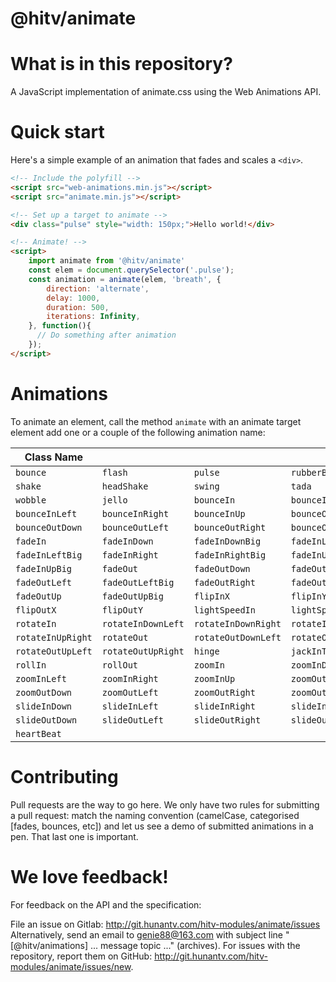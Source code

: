 # @hitv/animate 

# What is in this repository?
A JavaScript implementation of animate.css using the Web Animations API. 

# Quick start
Here's a simple example of an animation that fades and scales a `<div>`.

```html
<!-- Include the polyfill -->
<script src="web-animations.min.js"></script>
<script src="animate.min.js"></script>

<!-- Set up a target to animate -->
<div class="pulse" style="width: 150px;">Hello world!</div>

<!-- Animate! -->
<script>
    import animate from '@hitv/animate'
    const elem = document.querySelector('.pulse');
    const animation = animate(elem, 'breath', {
        direction: 'alternate',
        delay: 1000,
        duration: 500,
        iterations: Infinity,
    }, function(){
      // Do something after animation
    });
</script>
```

# Animations

To animate an element, call the method `animate` with an animate target element add one or a couple of the following animation name:

| Class Name        |                    |                     |                      |
| ----------------- | ------------------ | ------------------- | -------------------- |
| `bounce`          | `flash`            | `pulse`             | `rubberBand`         |
| `shake`           | `headShake`        | `swing`             | `tada`               |
| `wobble`          | `jello`            | `bounceIn`          | `bounceInDown`       |
| `bounceInLeft`    | `bounceInRight`    | `bounceInUp`        | `bounceOut`          |
| `bounceOutDown`   | `bounceOutLeft`    | `bounceOutRight`    | `bounceOutUp`        |
| `fadeIn`          | `fadeInDown`       | `fadeInDownBig`     | `fadeInLeft`         |
| `fadeInLeftBig`   | `fadeInRight`      | `fadeInRightBig`    | `fadeInUp`           |
| `fadeInUpBig`     | `fadeOut`          | `fadeOutDown`       | `fadeOutDownBig`     |
| `fadeOutLeft`     | `fadeOutLeftBig`   | `fadeOutRight`      | `fadeOutRightBig`    |
| `fadeOutUp`       | `fadeOutUpBig`     | `flipInX`           | `flipInY`            |
| `flipOutX`        | `flipOutY`         | `lightSpeedIn`      | `lightSpeedOut`      |
| `rotateIn`        | `rotateInDownLeft` | `rotateInDownRight` | `rotateInUpLeft`     |
| `rotateInUpRight` | `rotateOut`        | `rotateOutDownLeft` | `rotateOutDownRight` |
| `rotateOutUpLeft` | `rotateOutUpRight` | `hinge`             | `jackInTheBox`       |
| `rollIn`          | `rollOut`          | `zoomIn`            | `zoomInDown`         |
| `zoomInLeft`      | `zoomInRight`      | `zoomInUp`          | `zoomOut`            |
| `zoomOutDown`     | `zoomOutLeft`      | `zoomOutRight`      | `zoomOutUp`          |
| `slideInDown`     | `slideInLeft`      | `slideInRight`      | `slideInUp`          |
| `slideOutDown`    | `slideOutLeft`     | `slideOutRight`     | `slideOutUp`         |
| `heartBeat`       |

# Contributing
Pull requests are the way to go here. We only have two rules for submitting a pull request: match the naming convention (camelCase, categorised [fades, bounces, etc]) and let us see a demo of submitted animations in a pen. That last one is important.

# We love feedback!
For feedback on the API and the specification:

File an issue on Gitlab: http://git.hunantv.com/hitv-modules/animate/issues
Alternatively, send an email to genie88@163.com with subject line "[@hitv/animations] ... message topic ..." (archives).
For issues with the repository, report them on GitHub: http://git.hunantv.com/hitv-modules/animate/issues/new.
